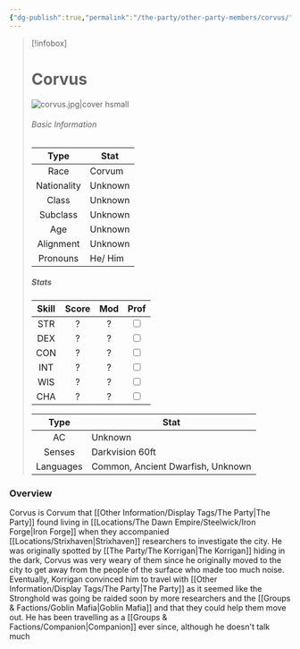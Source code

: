 ```yaml
---
{"dg-publish":true,"permalink":"/the-party/other-party-members/corvus/","updated":"2025-01-14T21:18:02.106+00:00"}
---
```




> [!infobox]
> 
> # Corvus
> ![corvus.jpg|cover hsmall](/img/user/Admin/Attachments/Corvus.jpg)
> ###### Basic Information
> 
>  Type | Stat |
> :----: | --- |
>  Race | Corvum |
>  Nationality | Unknown |
>  Class | Unknown |
>  Subclass | Unknown |
>  Age | Unknown |
>  Alignment | Unknown |
>  Pronouns | He/ Him |
>  ##### Stats
> Skill | Score | Mod | Prof |
> :---: | :---: | :---: | :---: |
>  STR | ? | ? | <input type="checkbox" unchecked> |
>  DEX | ? | ? |  <input type="checkbox" unchecked> |
>  CON | ? | ? | <input type="checkbox" unchecked> |
>  INT | ? | ? | <input type="checkbox" unchecked>|
>  WIS | ? | ? | <input type="checkbox" unchecked> |
>  CHA | ? | ? | <input type="checkbox" unchecked> |
>  
>Type | Stat |
>:---: | --- |
>AC | Unknown |
>Senses | Darkvision 60ft |
>Languages | Common, Ancient Dwarfish, Unknown|
### Overview
Corvus is Corvum that [[Other Information/Display Tags/The Party\|The Party]] found living in [[Locations/The Dawn Empire/Steelwick/Iron Forge\|Iron Forge]] when they accompanied [[Locations/Strixhaven\|Strixhaven]] researchers to investigate the city. He was originally spotted by [[The Party/The Korrigan\|The Korrigan]] hiding in the dark, Corvus was very weary of them since he originally moved to the city to get away from the people of the surface who made too much noise. Eventually, Korrigan convinced him to travel with [[Other Information/Display Tags/The Party\|The Party]] as it seemed like the Stronghold was going be raided soon by more researchers and the [[Groups & Factions/Goblin Mafia\|Goblin Mafia]] and that they could help them move out. He has been travelling as a [[Groups & Factions/Companion\|Companion]] ever since, although he doesn't talk much